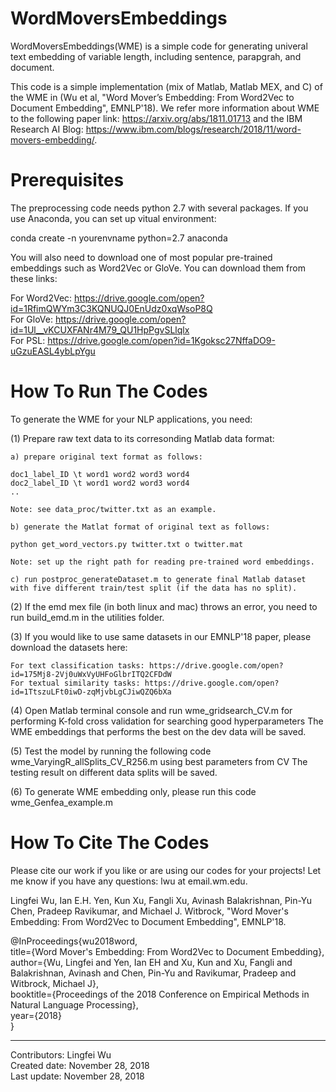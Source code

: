 # WordMoversEmbeddings
WordMoversEmbeddings(WME) is a simple code for generating univeral text embedding of variable length, including sentence, parapgrah, and document.

This code is a simple implementation (mix of Matlab, Matlab MEX, and C) of the WME in (Wu et al, "Word Mover’s Embedding: From Word2Vec to Document Embedding", EMNLP'18). We refer more information about WME to the following paper link: https://arxiv.org/abs/1811.01713 and the IBM Research AI Blog: https://www.ibm.com/blogs/research/2018/11/word-movers-embedding/. 
 

# Prerequisites

The preprocessing code needs python 2.7 with several packages. If you use Anaconda, you can set up vitual environment: 

conda create -n yourenvname python=2.7 anaconda

You will also need to download one of most popular pre-trained embeddings such as Word2Vec or GloVe. You can download them from these links:

For Word2Vec: https://drive.google.com/open?id=1RfimQWYm3C3KQNUQJ0EnUdz0xqWsoP8Q <br/>
For GloVe: https://drive.google.com/open?id=1Ul__vKCUXFANr4M79_QU1HpPgvSLlqlx <br/>
For PSL: https://drive.google.com/open?id=1Kgoksc27NffaDO9-uGzuEASL4ybLpYgu <br/>


# How To Run The Codes
To generate the WME for your NLP applications, you need:

(1) Prepare raw text data to its corresonding Matlab data format:

    a) prepare original text format as follows:

    doc1_label_ID \t word1 word2 word3 word4
    doc2_label_ID \t word1 word2 word3 word4
    ..

    Note: see data_proc/twitter.txt as an example.

    b) generate the Matlat format of original text as follows:

    python get_word_vectors.py twitter.txt o twitter.mat

    Note: set up the right path for reading pre-trained word embeddings. 

    c) run postproc_generateDataset.m to generate final Matlab dataset with five different train/test split (if the data has no split). 

(2) If the emd mex file (in both linux and mac) throws an error, you need to run build_emd.m in the utilities folder. 

(3) If you would like to use same datasets in our EMNLP'18 paper, please download the datasets here:

    For text classification tasks: https://drive.google.com/open?id=175Mj8-2Vj0uWxVyUHFoGlbrITQ2CFDdW 
    For textual similarity tasks: https://drive.google.com/open?id=1TtszuLFt0iwD-zqMjvbLgCJiwQZQ6bXa

(4) Open Matlab terminal console and run wme_gridsearch_CV.m for performing K-fold cross validation for searching good hyperparameters 
    The WME embeddings that performs the best on the dev data will be saved. 

(5) Test the model by running the following code wme_VaryingR_allSplits_CV_R256.m using best parameters from CV
    The testing result on different data splits will be saved. 

(6) To generate WME embedding only, please run this code wme_Genfea_example.m



# How To Cite The Codes
Please cite our work if you like or are using our codes for your projects! Let me know if you have any questions: lwu at email.wm.edu. 

Lingfei Wu, Ian E.H. Yen, Kun Xu, Fangli Xu, Avinash Balakrishnan, Pin-Yu Chen, Pradeep Ravikumar, and Michael J. Witbrock, "Word Mover's Embedding: From Word2Vec to Document Embedding", EMNLP'18. 

@InProceedings{wu2018word, <br/> 
  title={Word Mover's Embedding: From Word2Vec to Document Embedding}, <br/> 
  author={Wu, Lingfei and Yen, Ian EH and Xu, Kun and Xu, Fangli and Balakrishnan, Avinash and Chen, Pin-Yu and Ravikumar, Pradeep and Witbrock, Michael J}, <br/> 
  booktitle={Proceedings of the 2018 Conference on Empirical Methods in Natural Language Processing}, <br/>
  year={2018} <br/> 
}


------------------------------------------------------
Contributors: Lingfei Wu <br/>
Created date: November 28, 2018 <br/>
Last update: November 28, 2018 <br/>

